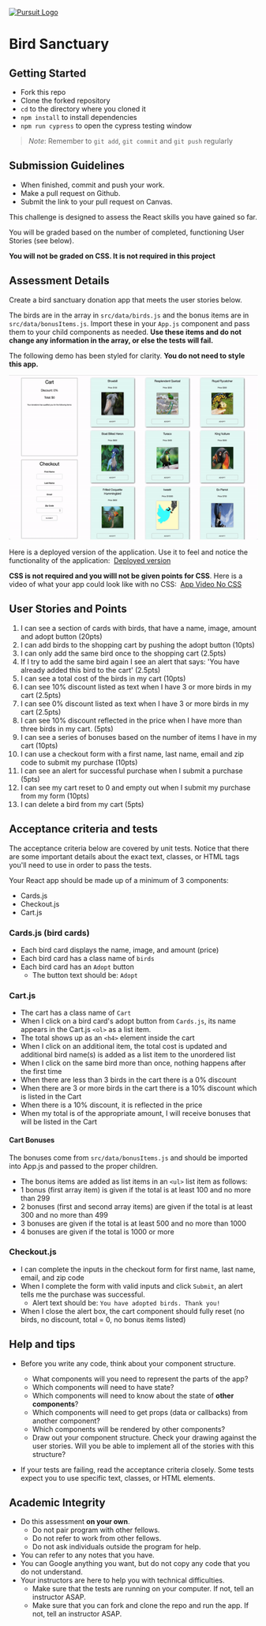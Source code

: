 [![Pursuit Logo](https://avatars1.githubusercontent.com/u/5825944?s=200&v=4)](https://pursuit.org)

# Bird Sanctuary

## Getting Started

- Fork this repo
- Clone the forked repository
- `cd` to the directory where you cloned it
- `npm install` to install dependencies
- `npm run cypress` to open the cypress testing window

> _Note_: Remember to `git add`, `git commit` and `git push` regularly

## Submission Guidelines

- When finished, commit and push your work.
- Make a pull request on Github.
- Submit the link to your pull request on Canvas.

This challenge is designed to assess the React skills you have gained so far.

You will be graded based on the number of completed, functioning User Stories (see below).

**You will not be graded on CSS. It is not required in this project**

## Assessment Details

Create a bird sanctuary donation app that meets the user stories below.

The birds are in the array in `src/data/birds.js` and the bonus items are in `src/data/bonusItems.js`. Import these in your `App.js` component and pass them to your child components as needed. **Use these items and do not change any information in the array, or else the tests will fail.**

The following demo has been styled for clarity.
**You do not need to style this app.**

![demo gif](./assets/bird-sanctuary.gif)

Here is a deployed version of the application. Use it to feel and notice the functionality of the application:&nbsp;
[Deployed version](https://main--mellow-tartufo-57470d.netlify.app/)

**CSS is not required and you willl not be given points for CSS**.
Here is a video of what your app could look like with no CSS:&nbsp;
[App Video No CSS](https://drive.google.com/file/d/1-jMymrRjOEIrCzdN81R_u-8VPMkP_g3Q/view?usp=sharing)

## User Stories and Points

1. I can see a section of cards with birds, that have a name, image, amount and adopt button (20pts)
1. I can add birds to the shopping cart by pushing the adopt button (10pts)
1. I can only add the same bird once to the shopping cart (2.5pts)
1. If I try to add the same bird again I see an alert that says: 'You have already added this bird to the cart' (2.5pts)
1. I can see a total cost of the birds in my cart (10pts)
1. I can see 10% discount listed as text when I have 3 or more birds in my cart (2.5pts)
1. I can see 0% discount listed as text when I have 3 or more birds in my cart (2.5pts)
1. I can see 10% discount reflected in the price when I have more than three birds in my cart. (5pts)
1. I can see a series of bonuses based on the number of items I have in my cart (10pts)
1. I can use a checkout form with a first name, last name, email and zip code to submit my purchase (10pts)
1. I can see an alert for successful purchase when I submit a purchase (5pts)
1. I can see my cart reset to 0 and empty out when I submit my purchase from my form (10pts)
1. I can delete a bird from my cart (5pts)

## Acceptance criteria and tests

The acceptance criteria below are covered by unit tests. Notice that there are some important details about the exact text, classes, or HTML tags you'll need to use in order to pass the tests.

Your React app should be made up of a minimum of 3 components:

- Cards.js
- Checkout.js
- Cart.js

### Cards.js (bird cards)

- Each bird card displays the name, image, and amount (price)
- Each bird card has a class name of `birds`
- Each bird card has an `Adopt` button
  - The button text should be: `Adopt`

### Cart.js

- The cart has a class name of `Cart`
- When I click on a bird card's adopt button from `Cards.js`, its name appears in the Cart.js `<ol>` as a list item.
- The total shows up as an `<h4>` element inside the cart
- When I click on an additional item, the total cost is updated and additional bird name(s) is added as a list item to the unordered list
- When I click on the same bird more than once, nothing happens after the first time
- When there are less than 3 birds in the cart there is a 0% discount
- When there are 3 or more birds in the cart there is a 10% discount which is listed in the Cart
- When there is a 10% discount, it is reflected in the price
- When my total is of the appropriate amount, I will receive bonuses that will be listed in the Cart

#### Cart Bonuses

The bonuses come from `src/data/bonusItems.js` and should be imported into App.js and passed to the proper children.

- The bonus items are added as list items in an `<ul>` list item as follows:
- 1 bonus (first array item) is given if the total is at least 100 and no more than 299
- 2 bonuses (first and second array items) are given if the total is at least 300 and no more than 499
- 3 bonuses are given if the total is at least 500 and no more than 1000
- 4 bonuses are given if the total is 1000 or more

### Checkout.js

- I can complete the inputs in the checkout form for first name, last name, email, and zip code
- When I complete the form with valid inputs and click `Submit`, an alert tells me the purchase was successful.
  - Alert text should be: `You have adopted birds. Thank you!`
- When I close the alert box, the cart component should fully reset (no birds, no discount, total = 0, no bonus items listed)

## Help and tips

- Before you write any code, think about your component structure.

  - What components will you need to represent the parts of the app?
  - Which components will need to have state?
  - Which components will need to know about the state of **other components**?
  - Which components will need to get props (data or callbacks) from another component?
  - Which components will be rendered by other components?
  - Draw out your component structure. Check your drawing against the user stories. Will you be able to implement all of the stories with this structure?

- If your tests are failing, read the acceptance criteria closely. Some tests expect you to use specific text, classes, or HTML elements.

## Academic Integrity

- Do this assessment **on your own**.
  - Do not pair program with other fellows.
  - Do not refer to work from other fellows.
  - Do not ask individuals outside the program for help.
- You can refer to any notes that you have.
- You can Google anything you want, but do not copy any code that you do not understand.
- Your instructors are here to help you with technical difficulties.
  - Make sure that the tests are running on your computer. If not, tell an instructor ASAP.
  - Make sure that you can fork and clone the repo and run the app. If not, tell an instructor ASAP.
